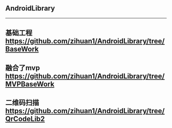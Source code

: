 
AndroidLibrary
 ---

---
基础工程
https://github.com/zihuan1/AndroidLibrary/tree/BaseWork
---
融合了mvp
https://github.com/zihuan1/AndroidLibrary/tree/MVPBaseWork
---
二维码扫描
https://github.com/zihuan1/AndroidLibrary/tree/QrCodeLib2
---